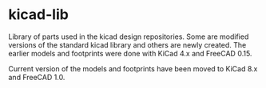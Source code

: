 # kicad-lib

Library of parts used in the kicad design repositories.
Some are modified versions of the standard kicad library and others
are newly created.  The earlier models and footprints were done with
KiCad 4.x and FreeCAD 0.15.

Current version of the models and footprints have been moved to
KiCad 8.x and FreeCAD 1.0.
